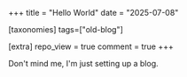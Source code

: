 +++
title = "Hello World"
date = "2025-07-08"

[taxonomies]
tags=["old-blog"]

[extra]
repo_view = true
comment = true
+++

Don't mind me, I'm just setting up a blog.
